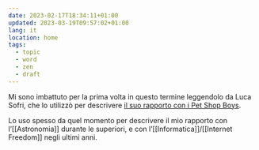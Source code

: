 ```yaml
---
date: 2023-02-17T18:34:11+01:00
updated: 2023-03-19T09:57:02+01:00
lang: it
location: home
tags:
  - topic
  - word
  - zen
  - draft
---
```

Mi sono imbattuto per la prima volta in questo termine leggendolo da Luca Sofri, che lo utilizzò per descrivere [il suo rapporto con i Pet Shop Boys](https://hyp.is/_DglLK7qEe2RhAOk02ADIg/www.ilpost.it/pet-shop-boys-opera 'la frase in cui Luca Sofri ha utilizzato l’aggettivo “onanistico”, in “Due notti all’Opera').

Lo uso spesso da quel momento per descrivere il mio rapporto con l’[[Astronomia]] durante le superiori, e con l’[[Informatica]]/[[Internet Freedom]] negli ultimi anni.